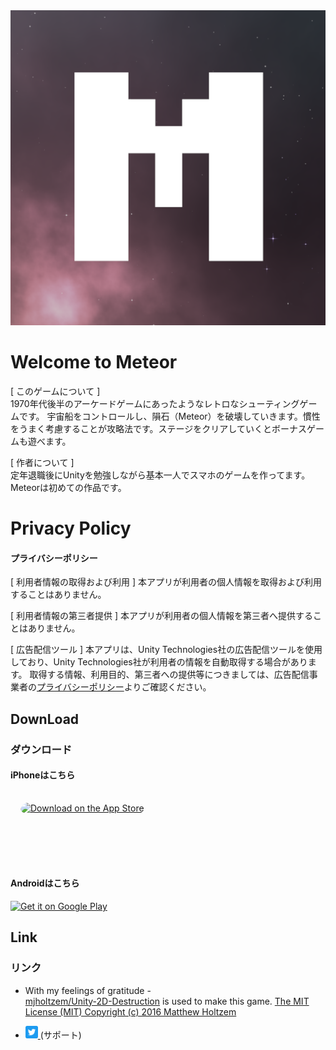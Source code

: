<img src="https://github.com/Risono/Meteor-project/blob/main/docs/images/meteoricon_GooglePlay512x512.png?raw=true" alt="Meteorのアイコン" title="アイコン">

# Welcome to Meteor
[ このゲームについて ]  
1970年代後半のアーケードゲームにあったようなレトロなシューティングゲームです。
宇宙船をコントロールし、隕石（Meteor）を破壊していきます。慣性をうまく考慮することが攻略法です。ステージをクリアしていくとボーナスゲームも遊べます。

[ 作者について ]  
定年退職後にUnityを勉強しながら基本一人でスマホのゲームを作ってます。Meteorは初めての作品です。 

# Privacy Policy
#### プライバシーポリシー

[ 利用者情報の取得および利用 ]
本アプリが利用者の個人情報を取得および利用することはありません。 

[ 利用者情報の第三者提供 ] 
本アプリが利用者の個人情報を第三者へ提供することはありません。 

[ 広告配信ツール ] 
本アプリは、Unity Technologies社の広告配信ツールを使用しており、Unity Technologies社が利用者の情報を自動取得する場合があります。 取得する情報、利用目的、第三者への提供等につきましては、広告配信事業者の<a href= "https://unity3d.com/legal/privacy-policy" >プライバシーポリシー</a>よりご確認ください。 
## DownLoad
### ダウンロード
#### iPhoneはこちら
<a href="https://apps.apple.com/jp/app/meteor/id1561901864?itsct=apps_box_badge&amp;itscg=30200" style="display: inline-block; overflow: hidden; border-top-left-radius: 13px; border-top-right-radius: 13px; border-bottom-right-radius: 13px; border-bottom-left-radius: 13px; width: 235px; height: 80px; margin:16px; background-size:contain;"><img src="https://tools.applemediaservices.com/api/badges/download-on-the-app-store/black/en-us?size=250x83&amp;releaseDate=1626825600&h=6958afb9bdf247e7f172d176cbffef3b" alt="Download on the App Store" style="border-top-left-radius: 13px; border-top-right-radius: 13px; border-bottom-right-radius: 13px; border-bottom-left-radius: 13px; width: 235px; height: 80px; margin:0px; background-size:contain;"></a> 

#### Androidはこちら
<a href='https://play.google.com/store/apps/details?id=com.Daikuya.Meteor&pcampaignid=pcampaignidMKT-Other-global-all-co-prtnr-py-PartBadge-Mar2515-1'><img alt='Get it on Google Play' src='https://play.google.com/intl/us-en/badges/static/images/badges/en_badge_web_generic.png' width='270px' height='115px'/></a>


## Link
### リンク

* With my feelings of gratitude -  
[mjholtzem/Unity-2D-Destruction](https://github.com/mjholtzem/Unity-2D-Destruction) is used to make this game.
[The MIT License (MIT)
Copyright (c) 2016 Matthew Holtzem](https://github.com/mjholtzem/Unity-2D-Destruction/blob/master/LICENSE)

* <a href="https://twitter.com/daikuya_ri"><img src="docs/images/Twitter social icons - rounded square - blue.png" alt="Twitter" width="20" height="20"> </a> (サポート)
